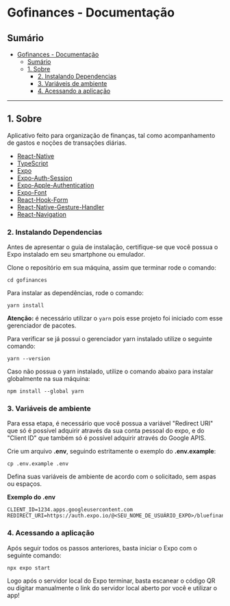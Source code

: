 
# Gofinances - Documentação

## Sumário

- [Gofinances - Documentação](#gofinances---documentação)
  - [Sumário](#sumário)
  - [1. Sobre](#1-sobre)
    - [2. Instalando Dependencias](#2-instalando-dependencias)
    - [3. Variáveis de ambiente](#3-variáveis-de-ambiente)
    - [4. Acessando a aplicação](#5-acessando-a-aplicação)

---

## 1. Sobre

Aplicativo feito para organização de finanças, tal como acompanhamento de gastos e noções de transações diárias.

- [React-Native](https://reactnative.dev/)
- [TypeScript](https://www.typescriptlang.org/)
- [Expo](https://expo.dev/)
- [Expo-Auth-Session](https://docs.expo.dev/versions/latest/sdk/auth-session/)
- [Expo-Apple-Authentication](https://docs.expo.dev/versions/latest/sdk/apple-authentication/)
- [Expo-Font](https://docs.expo.dev/guides/using-custom-fonts/)
- [React-Hook-Form](https://react-hook-form.com/)
- [React-Native-Gesture-Handler](https://docs.swmansion.com/react-native-gesture-handler/docs/)
- [React-Navigation](https://reactnavigation.org/)

### 2. Instalando Dependencias

Antes de apresentar o guia de instalação, certifique-se que você possua o Expo instalado em seu smartphone ou emulador.

Clone o repositório em sua máquina, assim que terminar rode o comando:

```shell
cd gofinances
```

Para instalar as dependências, rode o comando:

```
yarn install
```

**Atenção:** é necessário utilizar o `yarn` pois esse projeto foi iniciado com esse gerenciador de pacotes.

Para verificar se já possui o gerenciador yarn instalado utilize o seguinte comando:

```
yarn --version
```

Caso não possua o yarn instalado, utilize o comando abaixo para instalar globalmente na sua máquina:

```
npm install --global yarn
```

### 3. Variáveis de ambiente

Para essa etapa, é necessário que você possua a variável "Redirect URI" que só é possível
adquirir através da sua conta pessoal do expo, e do "Client ID" que também só é possível adquirir
através do Google APIS.

Crie um arquivo **.env**, seguindo estritamente o exemplo do **.env.example**:

```shell
cp .env.example .env
```

Defina suas variáveis de ambiente de acordo com o solicitado, sem aspas ou espaços.

**Exemplo do .env**

```
CLIENT_ID=1234.apps.googleusercontent.com
REDIRECT_URI=https://auth.expo.io/@<SEU_NOME_DE_USUÁRIO_EXPO>/bluefinances
```

### 4. Acessando a aplicação

Após seguir todos os passos anteriores, basta iniciar o Expo com o seguinte comando:

```shell
npx expo start
```

Logo após o servidor local do Expo terminar, basta escanear o código QR ou digitar manualmente o link do servidor local aberto por você e utilizar o app!
